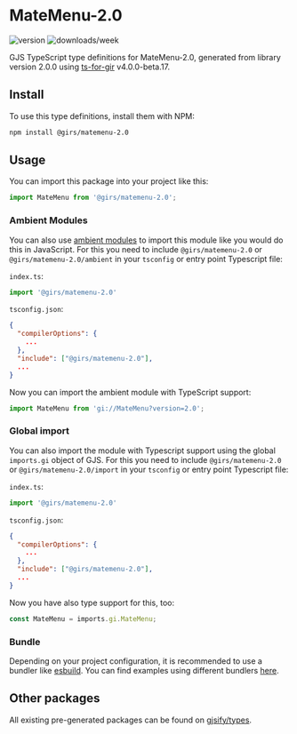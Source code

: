 
# MateMenu-2.0

![version](https://img.shields.io/npm/v/@girs/matemenu-2.0)
![downloads/week](https://img.shields.io/npm/dw/@girs/matemenu-2.0)


GJS TypeScript type definitions for MateMenu-2.0, generated from library version 2.0.0 using [ts-for-gir](https://github.com/gjsify/ts-for-gir) v4.0.0-beta.17.


## Install

To use this type definitions, install them with NPM:
```bash
npm install @girs/matemenu-2.0
```

## Usage

You can import this package into your project like this:
```ts
import MateMenu from '@girs/matemenu-2.0';
```

### Ambient Modules

You can also use [ambient modules](https://github.com/gjsify/ts-for-gir/tree/main/packages/cli#ambient-modules) to import this module like you would do this in JavaScript.
For this you need to include `@girs/matemenu-2.0` or `@girs/matemenu-2.0/ambient` in your `tsconfig` or entry point Typescript file:

`index.ts`:
```ts
import '@girs/matemenu-2.0'
```

`tsconfig.json`:
```json
{
  "compilerOptions": {
    ...
  },
  "include": ["@girs/matemenu-2.0"],
  ...
}
```

Now you can import the ambient module with TypeScript support: 

```ts
import MateMenu from 'gi://MateMenu?version=2.0';
```

### Global import

You can also import the module with Typescript support using the global `imports.gi` object of GJS.
For this you need to include `@girs/matemenu-2.0` or `@girs/matemenu-2.0/import` in your `tsconfig` or entry point Typescript file:

`index.ts`:
```ts
import '@girs/matemenu-2.0'
```

`tsconfig.json`:
```json
{
  "compilerOptions": {
    ...
  },
  "include": ["@girs/matemenu-2.0"],
  ...
}
```

Now you have also type support for this, too:

```ts
const MateMenu = imports.gi.MateMenu;
```

### Bundle

Depending on your project configuration, it is recommended to use a bundler like [esbuild](https://esbuild.github.io/). You can find examples using different bundlers [here](https://github.com/gjsify/ts-for-gir/tree/main/examples).

## Other packages

All existing pre-generated packages can be found on [gjsify/types](https://github.com/gjsify/types).

